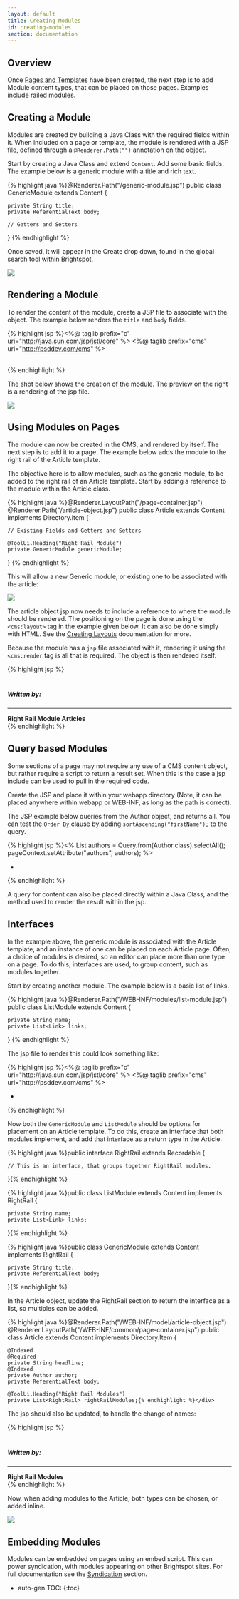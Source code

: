 ```yaml
---
layout: default
title: Creating Modules
id: creating-modules
section: documentation
---
```

<div markdown="1" class="span8">

## Overview

Once [Pages and Templates](/new-page.html) have been created, the next step is to add Module content types, that can be placed on those pages. Examples include railed modules.

## Creating a Module

Modules are created by building a Java Class with the required fields within it. When included on a page or template, the module is rendered with a JSP file, defined through a `@Renderer.Path("")` annotation on the object.

Start by creating a Java Class and extend `Content`. Add some basic fields. The example below is a generic module with a title and rich text.

{% highlight java %}@Renderer.Path("/generic-module.jsp")
public class GenericModule extends Content {

	private String title;
	private ReferentialText body;

	// Getters and Setters
}
{% endhighlight %}

Once saved, it will appear in the Create drop down, found in the global search tool within Brightspot.

![](http://docs.brightspot.s3.amazonaws.com/generic-module.png)

## Rendering a Module

To render the content of the module, create a JSP file to associate with the object. The example below renders the `title` and `body` fields.

{% highlight jsp %}<%@ taglib prefix="c" uri="http://java.sun.com/jsp/jstl/core" %>
<%@ taglib prefix="cms" uri="http://psddev.com/cms" %>

<div>
    <strong><c:out value="${content.title}"/></strong><br/>
    <cms:render value="${content.body}"/>
</div>
{% endhighlight %}

The shot below shows the creation of the module. The preview on the right is a rendering of the jsp file.

![](http://docs.brightspot.s3.amazonaws.com/creating-single-module.png)


## Using Modules on Pages

The module can now be created in the CMS, and rendered by itself. The next step is to add it to a page. The example below adds the module to the right rail of the Article template.

The objective here is to allow modules, such as the generic module, to be added to the right rail of an Article template. Start by adding a reference to the module within the Article class.

<div class="highlight">{% highlight java %}@Renderer.LayoutPath("/page-container.jsp")
@Renderer.Path("/article-object.jsp")
public class Article extends Content implements Directory.item {

    // Existing Fields and Getters and Setters
    
    @ToolUi.Heading("Right Rail Module")
    private GenericModule genericModule;
}
{% endhighlight %}</div>

This will allow a new Generic module, or existing one to be associated with the article:

![](http://docs.brightspot.s3.amazonaws.com/associate-new-rightrail.png)

The article object jsp now needs to include a reference to where the module should be rendered. The positioning on the page is done using the `<cms:layout>` tag in the example given below. It can also be done simply with HTML. See the [Creating Layouts](new-page.html) documentation for more.

Because the module has a `jsp` file associated with it, rendering it using the `<cms:render` tag is all that is required. The object is then rendered itself.

<div class="highlight">{% highlight jsp %}<cms:layout class="article-layout">
    <cms:render area="content">
        <h1><cms:render value="${content.headline}"/></h1>
        <h5>Written by: <c:out value="${content.author.name}"/></h5>
        <cms:render value="${content.body}" /><hr>
	  </cms:render>
    <cms:render area="right">
        <div>
            <strong>Right Rail Module Articles</strong>
            <cms:render value="${content.genericModule}" />
         </div>
    </cms:render>
</cms:layout>
{% endhighlight %}</div>

## Query based Modules

Some sections of a page may not require any use of a CMS content object, but rather require a script to return a result set. When this is the case a jsp include can be used to pull in the required code.

Create the JSP and place it within your webapp directory (Note, it can be placed anywhere within webapp or WEB-INF, as long as the path is correct).

The JSP example below queries from the Author object, and returns all. You can test the `Order By` clause by adding `sortAscending("firstName");` to the query.


<div class="highlight">{% highlight jsp %}<%  List<Author> authors = Query.from(Author.class).selectAll();
    pageContext.setAttribute("authors", authors);
%>
<ul>
  <c:forEach var="item" items="${authors}">
    <li><c:out value="${item.firstName}" /> <c:out value="${item.lastName}" /></li>
  </c:forEach>
</ul>
{% endhighlight %}</div>

A query for content can also be placed directly within a Java Class, and the method used to render the result within the jsp.

## Interfaces

In the example above, the generic module is associated with the Article template, and an instance of one can be placed on each Article page. Often, a choice of modules is desired, so an editor can place more than one type on a page. To do this, interfaces are used, to group content, such as modules together.

Start by creating another module. The example below is a basic list of links.

<div class="highlight">{% highlight java %}@Renderer.Path("/WEB-INF/modules/list-module.jsp")
public class ListModule extends Content {

    private String name;
    private List<Link> links;
}
{% endhighlight %}</div>

The jsp file to render this could look something like:

<div class="highlight">{% highlight jsp %}<%@ taglib prefix="c" uri="http://java.sun.com/jsp/jstl/core" %>
<%@ taglib prefix="cms" uri="http://psddev.com/cms" %>

<div>
    <strong><c:out value="${content.name}"/></strong>
    <ul>
     <c:forEach var="item" items="${content.links}">
      <li>
        <cms:a href="${item.url}">
        <cms:render value="${item.text}" />
        </cms:a>
      </li>
     </c:forEach>
    </ul>
</div>
{% endhighlight %}</div>

Now both the `GenericModule` and `ListModule` should be options for placement on an Article template. To do this, create an interface that both modules implement, and add that interface as a return type in the Article.

<div class="highlight">{% highlight java %}public interface RightRail extends Recordable {

	// This is an interface, that groups together RightRail modules.

}{% endhighlight %}</div>


<div class="highlight">{% highlight java %}public class ListModule extends Content implements RightRail {

	private String name;
	private List<Link> links;

}{% endhighlight %}</div>

<div class="highlight">{% highlight java %}public class GenericModule extends Content implements RightRail {

	private String title;
	private ReferentialText body;

}{% endhighlight %}</div>

In the Article object, update the RightRail section to return the interface as a list, so multiples can be added.

<div class="highlight">{% highlight java %}@Renderer.Path("/WEB-INF/model/article-object.jsp")
@Renderer.LayoutPath("/WEB-INF/common/page-container.jsp")
public class Article extends Content implements Directory.Item {

	@Indexed
	@Required
	private String headline;
	@Indexed
	private Author author;
	private ReferentialText body;

 	@ToolUi.Heading("Right Rail Modules")
	private List<RightRail> rightRailModules;{% endhighlight %}</div>
	
The jsp should also be updated, to handle the change of names:

<div class="highlight">{% highlight jsp %}<cms:layout class="article-layout">
    <cms:render area="content">
        <h1><cms:render value="${content.headline}"/></h1>
        <h5>Written by: <c:out value="${content.author.name}"/></h5>
        <cms:render value="${content.body}" /><hr>
	  </cms:render>
    <cms:render area="right">
        <div>
            <strong>Right Rail Modules</strong>
            <cms:render value="${content.rightRailModules}" />
         </div>
    </cms:render>
</cms:layout>
{% endhighlight %}</div>

Now, when adding modules to the Article, both types can be chosen, or added inline.

![](http://docs.brightspot.s3.amazonaws.com/creating-interfaces.png)

## Embedding Modules

Modules can be embedded on pages using an embed script. This can power syndication, with modules appearing on other Brightspot sites. For full documentation see the [Syndication](syndication.html) section.



</div>

<div class="span4 dari-docs-sidebar">
<div markdown="1" style="position:scroll;" class="well sidebar-nav">


* auto-gen TOC:
{:toc}

</div>
</div>